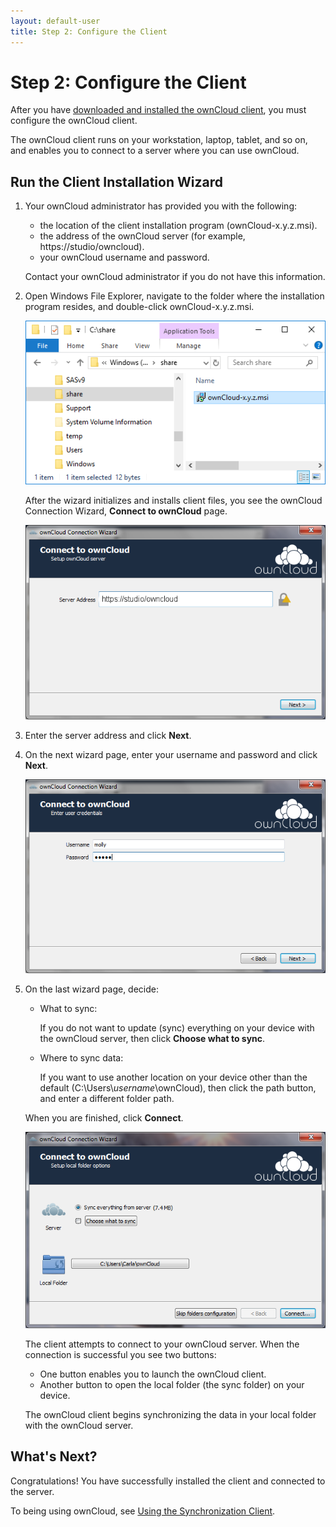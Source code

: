 ```yaml
---
layout: default-user
title: Step 2: Configure the Client
---
```


# Step 2: Configure the Client
After you have [downloaded and installed the ownCloud client](./qs_users_sysreqs.html), 
you must configure the ownCloud client.

The ownCloud client runs on your workstation, laptop, tablet, and so on, and enables 
you to connect to a server where you can use ownCloud.

## Run the Client Installation Wizard
1. Your ownCloud administrator has provided you with the following:
   - the location of the client installation program (ownCloud-x.y.z.msi).
   - the address of the ownCloud server (for example, https://studio/owncloud).
   - your ownCloud username and password.

   Contact your ownCloud administrator if you do not have this information.

2. Open Windows File Explorer, navigate to the folder where the installation program 
   resides, and double-click ownCloud-x.y.z.msi.

   ![File Explorer](./assets/images/install_program.png)

   After the wizard initializes and installs client files, you see the ownCloud 
   Connection Wizard, **Connect to ownCloud** page.

   ![Connect page](./assets/images/client-1.png)

3. Enter the server address and click **Next**.

4. On the next wizard page, enter your username and password and click **Next**.

   ![Credentials page](./assets/images/client-2.png)

5. On the last wizard page, decide:
   - What to sync:
     
     If you do not want to update (sync) everything on your device with the 
     ownCloud server, then click **Choose what to sync**.

   - Where to sync data:

     If you want to use another location on your device other than the default
     (C:\Users\\_username_\ownCloud), then click the path button, and enter a 
     different folder path.

   When you are finished, click **Connect**.

   ![Folder options  page](./assets/images/client-3.png)


   The client attempts to connect to your ownCloud server.
   When the connection is successful you see two buttons:

   - One button enables you to launch the ownCloud client.
   - Another button to open the local folder (the sync folder) on your device.

   The ownCloud client begins synchronizing the data in your local folder with the 
   ownCloud server.
   
## What's Next?
Congratulations! You have successfully installed the client and connected to the server. 

To being using ownCloud, see 
[Using the Synchronization Client](https://doc.owncloud.org/desktop/2.5/navigating.html).
